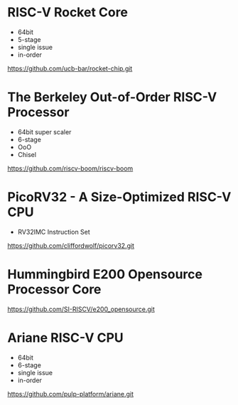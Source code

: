 # RISC-V Rocket Core
- 64bit
- 5-stage
- single issue 
- in-order

https://github.com/ucb-bar/rocket-chip.git

# The Berkeley Out-of-Order RISC-V Processor
- 64bit super scaler
- 6-stage
- OoO 
- Chisel

https://github.com/riscv-boom/riscv-boom

# PicoRV32 - A Size-Optimized RISC-V CPU
- RV32IMC Instruction Set

https://github.com/cliffordwolf/picorv32.git

# Hummingbird E200 Opensource Processor Core

https://github.com/SI-RISCV/e200_opensource.git


# Ariane RISC-V CPU
- 64bit
- 6-stage
- single issue
- in-order

https://github.com/pulp-platform/ariane.git
